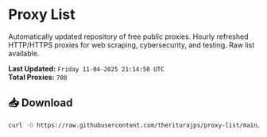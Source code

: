 # Proxy List

Automatically updated repository of free public proxies. Hourly refreshed HTTP/HTTPS proxies for web scraping, cybersecurity, and testing. Raw list available.

**Last Updated:** `Friday 11-04-2025 21:14:50 UTC`  
**Total Proxies:** `708`

## 📥 Download
```bash
curl -O https://raw.githubusercontent.com/theriturajps/proxy-list/main/proxies.txt
